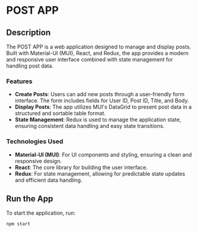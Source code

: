 # POST APP

## Description

The POST APP is a web application designed to manage and display posts. Built with Material-UI (MUI), React, and Redux, the app provides a modern and responsive user interface combined with state management for handling post data.

### Features

- **Create Posts**: Users can add new posts through a user-friendly form interface. The form includes fields for User ID, Post ID, Title, and Body.
- **Display Posts**: The app utilizes MUI's DataGrid to present post data in a structured and sortable table format.
- **State Management**: Redux is used to manage the application state, ensuring consistent data handling and easy state transitions.

### Technologies Used

- **Material-UI (MUI)**: For UI components and styling, ensuring a clean and responsive design.
- **React**: The core library for building the user interface.
- **Redux**: For state management, allowing for predictable state updates and efficient data handling.

## Run the App

To start the application, run:

```bash
npm start
```
